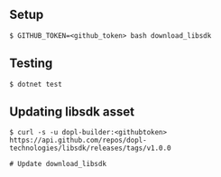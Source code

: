 ## Setup
```shell
$ GITHUB_TOKEN=<github_token> bash download_libsdk
```

## Testing
```shell
$ dotnet test
```

## Updating libsdk asset
```shell
$ curl -s -u dopl-builder:<githubtoken> https://api.github.com/repos/dopl-technologies/libsdk/releases/tags/v1.0.0

# Update download_libsdk
```